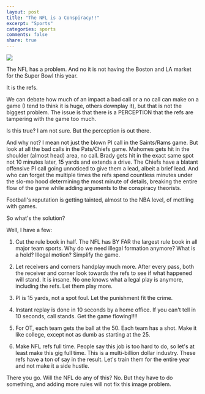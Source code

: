 ```yaml
---
layout: post
title: "The NFL is a Conspiracy!!"
excerpt: "Sports"
categories: sports
comments: false
share: true
---
```


![](https://cdn.vox-cdn.com/thumbor/dGZemDMaPBBvEMspAirEF0ymjxA=/1400x1400/filters:format(png)/cdn.vox-cdn.com/uploads/chorus_asset/file/13703265/Screen_Shot_2019_01_20_at_2.59.44_PM.png)



The NFL has a problem. And no it is not having the Boston and LA market for the Super Bowl this year.




It is the refs.


We can debate how much of an impact a bad call or a no call can make on a game (I tend to think it is huge, others downplay it), but that is not the biggest problem. The issue is that there is a PERCEPTION that the refs are tampering with the game too much.


Is this true? I am not sure. But the perception is out there. 

And why not? I mean not just the blown PI call in the Saints/Rams game. But look at all the bad calls in the Pats/Chiefs game. Mahomes gets hit in the shoulder (almost head) area, no call. Brady gets hit in the exact same spot not 10 minutes later, 15 yards and extends a drive. The Chiefs have a blatant offensive PI call going unnoticed to give them a lead, albeit a brief lead. And who can forget the multiple times the refs spend countless minutes under the slo-mo hood determining the most minute of details, breaking the entire flow of the game while adding arguments to the conspiracy theorists.



Football's reputation is getting tainted, almost to the NBA level, of mettling with games.

So what's the solution?


Well, I have a few:



1. Cut the rule book in half. The NFL has BY FAR the largest rule book in all major team sports. Why do we need illegal formation anymore? What is a hold? Illegal motion? Simplify the game.

2. Let receivers and corners handplay much more. After every pass, both the receiver and corner look towards the refs to see if what happened will stand. It is insane. No one knows what a legal play is anymore, including the refs. Let them play more.

3. PI is 15 yards, not a spot foul. Let the punishment fit the crime.

4. Instant replay is done in 10 seconds by a home office. If you can't tell in 10 seconds, call stands. Get the game flowing!!!!

5. For OT, each team gets the ball at the 50. Each team has a shot. Make it like college, except not as dumb as starting at the 25. 

6. Make NFL refs full time. People say this job is too hard to do, so let's at least make this gig full time. This is a multi-billion dollar industry. These refs have a ton of say in the result. Let's train them for the entire year and not make it a side hustle.






There you go. Will the NFL do any of this? No. But they have to do something, and adding more rules will not fix this image problem.












